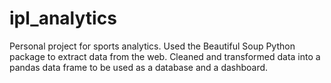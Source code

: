 # ipl_analytics

Personal project for sports analytics. Used the Beautiful Soup Python package to extract data from the web. Cleaned and transformed data into a pandas data frame to be used as a database and a dashboard.
